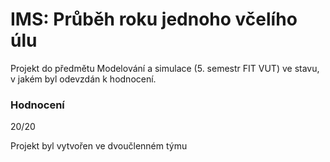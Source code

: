 IMS: Průběh roku jednoho včelího úlu
==============
Projekt do předmětu Modelování a simulace (5. semestr FIT VUT) ve stavu, v jakém byl odevzdán k hodnocení.

### Hodnocení
20/20

Projekt byl vytvořen ve dvoučlenném týmu
